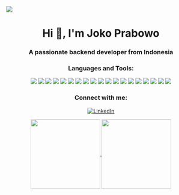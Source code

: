 <img src="https://github.com/user-attachments/assets/5471ffed-b9be-4315-a009-47a85ee06c33"/>

<h1 align="center">Hi 👋, I'm Joko Prabowo</h1>
<h3 align="center">A passionate backend developer from Indonesia</h3

<h3 align="left"></h3>

<h3 align="center">Languages and Tools:</h3>
<div align="center">
  <img src="https://img.shields.io/badge/HTML-%23E34F26.svg?logo=html5&logoColor=white"/>
  <img src="https://img.shields.io/badge/CSS-1572B6?logo=css3&logoColor=fff"/>
  <img src="https://img.shields.io/badge/JavaScript-F7DF1E?logo=javascript&logoColor=000"/>
  <img src="https://img.shields.io/badge/php-%23777BB4.svg?&logo=php&logoColor=white"/>
  <img src="https://img.shields.io/badge/Java-%23ED8B00.svg?logo=openjdk&logoColor=white"/>
  <img src="https://img.shields.io/badge/Python-3776AB?logo=python&logoColor=fff"/>
  <img src="https://img.shields.io/badge/Node.js-6DA55F?logo=node.js&logoColor=white"/>
  <img src="https://img.shields.io/badge/Express.js-%23404d59.svg?logo=express&logoColor=%2361DAFB"/>
  <img src="https://img.shields.io/badge/Spring%20Boot-6DB33F?logo=springboot&logoColor=fff"/>
  <img src="https://img.shields.io/badge/Laravel-%23FF2D20.svg?logo=laravel&logoColor=white"/>
  <img src="https://img.shields.io/badge/React-%2320232a.svg?logo=react&logoColor=%2361DAFB"/>
  <img src="https://img.shields.io/badge/Redux-764ABC?logo=redux&logoColor=fff"/>
  <img src="https://img.shields.io/badge/Bootstrap-7952B3?logo=bootstrap&logoColor=fff"/>
  <img src="https://img.shields.io/badge/Tailwind%20CSS-%2338B2AC.svg?logo=tailwind-css&logoColor=white"/>
  <img src="https://img.shields.io/badge/MySQL-4479A1?logo=mysql&logoColor=fff"/>
  <img src="https://img.shields.io/badge/Postgres-%23316192.svg?logo=postgresql&logoColor=white"/>
  <img src="https://img.shields.io/badge/MongoDB-%234ea94b.svg?logo=mongodb&logoColor=white"/>
  <img src="https://img.shields.io/badge/Git-F05032?logo=git&logoColor=fff"/>
  <img src="https://img.shields.io/badge/Jest-C21325?logo=jest&logoColor=fff"/>
</div>

<h3 align="center">Connect with me:</h3>
<p align="center">
<a href="https://www.linkedin.com/in/jprabowo" target="_blank"><img alt="LinkedIn" src="https://img.shields.io/badge/linkedin-%230077B5.svg?&style=for-the-badge&logo=linkedin&logoColor=white" /></a> 
</p>

<div align="center">
  <a href="https://github.com/jokoprabowo/github-readme-stats">
  <img height=185 align="center" src="https://github-readme-stats.vercel.app/api?username=jokoprabowo&theme=tokyonight&show_icons=true&hide_border=false&count_private=true" />
  </a>
  <a href="https://github.com/jokoprabowo/convoychat">
    <img height=185 align="center" src="https://github-readme-stats.vercel.app/api/top-langs/?username=jokoprabowo&theme=tokyonight&show_icons=true&hide_border=false&layout=compact" />
  </a>
</div>
